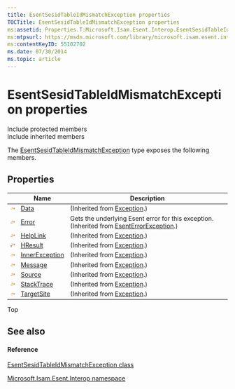 ```yaml
---
title: EsentSesidTableIdMismatchException properties
TOCTitle: EsentSesidTableIdMismatchException properties
ms:assetid: Properties.T:Microsoft.Isam.Esent.Interop.EsentSesidTableIdMismatchException
ms:mtpsurl: https://msdn.microsoft.com/library/microsoft.isam.esent.interop.esentsesidtableidmismatchexception_properties(v=EXCHG.10)
ms:contentKeyID: 55102702
ms.date: 07/30/2014
ms.topic: article
---
```


# EsentSesidTableIdMismatchException properties

Include protected members  
Include inherited members  

The [EsentSesidTableIdMismatchException](dn350621\(v=exchg.10\).md) type exposes the following members.

## Properties

<table>
<thead>
<tr class="header">
<th> </th>
<th>Name</th>
<th>Description</th>
</tr>
</thead>
<tbody>
<tr class="odd">
<td><img src="../images/dn292128.pubproperty(exchg.10).gif" title="Public property" alt="Public property" /></td>
<td><a href="https://docs.microsoft.com/dotnet/api/system.exception.data?redirectedfrom=MSDN#System_Exception_Data">Data</a></td>
<td>(Inherited from <a href="https://docs.microsoft.com/dotnet/api/system.exception?redirectedfrom=MSDN">Exception</a>.)</td>
</tr>
<tr class="even">
<td><img src="../images/dn292128.pubproperty(exchg.10).gif" title="Public property" alt="Public property" /></td>
<td><a href="dn274313(v=exchg.10).md">Error</a></td>
<td>Gets the underlying Esent error for this exception. (Inherited from <a href="dn274314(v=exchg.10).md">EsentErrorException</a>.)</td>
</tr>
<tr class="odd">
<td><img src="../images/dn292128.pubproperty(exchg.10).gif" title="Public property" alt="Public property" /></td>
<td><a href="https://docs.microsoft.com/dotnet/api/system.exception.helplink?redirectedfrom=MSDN#System_Exception_HelpLink">HelpLink</a></td>
<td>(Inherited from <a href="https://docs.microsoft.com/dotnet/api/system.exception?redirectedfrom=MSDN">Exception</a>.)</td>
</tr>
<tr class="even">
<td><img src="../images/dn292128.protproperty(exchg.10).gif" title="Protected property" alt="Protected property" /></td>
<td><a href="https://docs.microsoft.com/dotnet/api/system.exception.hresult?redirectedfrom=MSDN#System_Exception_HResult">HResult</a></td>
<td>(Inherited from <a href="https://docs.microsoft.com/dotnet/api/system.exception?redirectedfrom=MSDN">Exception</a>.)</td>
</tr>
<tr class="odd">
<td><img src="../images/dn292128.pubproperty(exchg.10).gif" title="Public property" alt="Public property" /></td>
<td><a href="https://docs.microsoft.com/dotnet/api/system.exception.innerexception?redirectedfrom=MSDN#System_Exception_InnerException">InnerException</a></td>
<td>(Inherited from <a href="https://docs.microsoft.com/dotnet/api/system.exception?redirectedfrom=MSDN">Exception</a>.)</td>
</tr>
<tr class="even">
<td><img src="../images/dn292128.pubproperty(exchg.10).gif" title="Public property" alt="Public property" /></td>
<td><a href="https://docs.microsoft.com/dotnet/api/system.exception.message?redirectedfrom=MSDN#System_Exception_Message">Message</a></td>
<td>(Inherited from <a href="https://docs.microsoft.com/dotnet/api/system.exception?redirectedfrom=MSDN">Exception</a>.)</td>
</tr>
<tr class="odd">
<td><img src="../images/dn292128.pubproperty(exchg.10).gif" title="Public property" alt="Public property" /></td>
<td><a href="https://docs.microsoft.com/dotnet/api/system.exception.source?redirectedfrom=MSDN#System_Exception_Source">Source</a></td>
<td>(Inherited from <a href="https://docs.microsoft.com/dotnet/api/system.exception?redirectedfrom=MSDN">Exception</a>.)</td>
</tr>
<tr class="even">
<td><img src="../images/dn292128.pubproperty(exchg.10).gif" title="Public property" alt="Public property" /></td>
<td><a href="https://docs.microsoft.com/dotnet/api/system.exception.stacktrace?redirectedfrom=MSDN#System_Exception_StackTrace">StackTrace</a></td>
<td>(Inherited from <a href="https://docs.microsoft.com/dotnet/api/system.exception?redirectedfrom=MSDN">Exception</a>.)</td>
</tr>
<tr class="odd">
<td><img src="../images/dn292128.pubproperty(exchg.10).gif" title="Public property" alt="Public property" /></td>
<td><a href="https://docs.microsoft.com/dotnet/api/system.exception.targetsite?redirectedfrom=MSDN#System_Exception_TargetSite">TargetSite</a></td>
<td>(Inherited from <a href="https://docs.microsoft.com/dotnet/api/system.exception?redirectedfrom=MSDN">Exception</a>.)</td>
</tr>
</tbody>
</table>


Top

## See also

#### Reference

[EsentSesidTableIdMismatchException class](dn350621\(v=exchg.10\).md)

[Microsoft.Isam.Esent.Interop namespace](hh596136\(v=exchg.10\).md)

